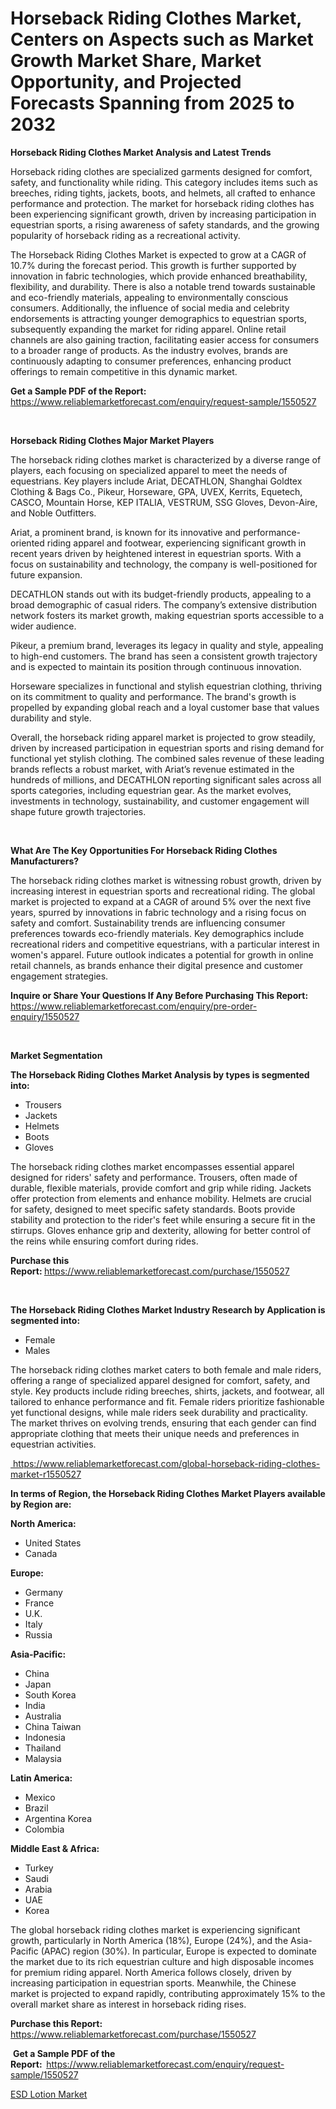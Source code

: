 <p><h1>Horseback Riding Clothes Market, Centers on Aspects such as Market Growth Market Share, Market Opportunity, and Projected Forecasts Spanning from 2025 to 2032</h1></p><p><strong>Horseback Riding Clothes Market Analysis and Latest Trends</strong></p>
<p><p>Horseback riding clothes are specialized garments designed for comfort, safety, and functionality while riding. This category includes items such as breeches, riding tights, jackets, boots, and helmets, all crafted to enhance performance and protection. The market for horseback riding clothes has been experiencing significant growth, driven by increasing participation in equestrian sports, a rising awareness of safety standards, and the growing popularity of horseback riding as a recreational activity.</p><p>The Horseback Riding Clothes Market is expected to grow at a CAGR of 10.7% during the forecast period. This growth is further supported by innovation in fabric technologies, which provide enhanced breathability, flexibility, and durability. There is also a notable trend towards sustainable and eco-friendly materials, appealing to environmentally conscious consumers. Additionally, the influence of social media and celebrity endorsements is attracting younger demographics to equestrian sports, subsequently expanding the market for riding apparel. Online retail channels are also gaining traction, facilitating easier access for consumers to a broader range of products. As the industry evolves, brands are continuously adapting to consumer preferences, enhancing product offerings to remain competitive in this dynamic market.</p></p>
<p><strong>Get a Sample PDF of the Report:&nbsp;</strong> <a href="https://www.reliablemarketforecast.com/enquiry/request-sample/1550527?utm_campaign=1840&utm_medium=2&utm_source=Github&utm_content=ia&utm_term=06022025&utm_id=horseback-riding-clothes">https://www.reliablemarketforecast.com/enquiry/request-sample/1550527</a></p>
<p>&nbsp;</p>
<p><strong>Horseback Riding Clothes Major Market Players</strong></p>
<p><p>The horseback riding clothes market is characterized by a diverse range of players, each focusing on specialized apparel to meet the needs of equestrians. Key players include Ariat, DECATHLON, Shanghai Goldtex Clothing & Bags Co., Pikeur, Horseware, GPA, UVEX, Kerrits, Equetech, CASCO, Mountain Horse, KEP ITALIA, VESTRUM, SSG Gloves, Devon-Aire, and Noble Outfitters.</p><p>Ariat, a prominent brand, is known for its innovative and performance-oriented riding apparel and footwear, experiencing significant growth in recent years driven by heightened interest in equestrian sports. With a focus on sustainability and technology, the company is well-positioned for future expansion.</p><p>DECATHLON stands out with its budget-friendly products, appealing to a broad demographic of casual riders. The company’s extensive distribution network fosters its market growth, making equestrian sports accessible to a wider audience. </p><p>Pikeur, a premium brand, leverages its legacy in quality and style, appealing to high-end customers. The brand has seen a consistent growth trajectory and is expected to maintain its position through continuous innovation.</p><p>Horseware specializes in functional and stylish equestrian clothing, thriving on its commitment to quality and performance. The brand's growth is propelled by expanding global reach and a loyal customer base that values durability and style.</p><p>Overall, the horseback riding apparel market is projected to grow steadily, driven by increased participation in equestrian sports and rising demand for functional yet stylish clothing. The combined sales revenue of these leading brands reflects a robust market, with Ariat’s revenue estimated in the hundreds of millions, and DECATHLON reporting significant sales across all sports categories, including equestrian gear. As the market evolves, investments in technology, sustainability, and customer engagement will shape future growth trajectories.</p></p>
<p>&nbsp;</p>
<p><strong>What Are The Key Opportunities For Horseback Riding Clothes Manufacturers?</strong></p>
<p><p>The horseback riding clothes market is witnessing robust growth, driven by increasing interest in equestrian sports and recreational riding. The global market is projected to expand at a CAGR of around 5% over the next five years, spurred by innovations in fabric technology and a rising focus on safety and comfort. Sustainability trends are influencing consumer preferences towards eco-friendly materials. Key demographics include recreational riders and competitive equestrians, with a particular interest in women's apparel. Future outlook indicates a potential for growth in online retail channels, as brands enhance their digital presence and customer engagement strategies.</p></p>
<p><strong>Inquire or Share Your Questions If Any Before Purchasing This Report:</strong> <a href="https://www.reliablemarketforecast.com/enquiry/pre-order-enquiry/1550527?utm_campaign=1840&utm_medium=2&utm_source=Github&utm_content=ia&utm_term=06022025&utm_id=horseback-riding-clothes">https://www.reliablemarketforecast.com/enquiry/pre-order-enquiry/1550527</a></p>
<p>&nbsp;</p>
<p><strong>Market Segmentation</strong></p>
<p><strong>The Horseback Riding Clothes Market Analysis by types is segmented into:</strong></p>
<p><ul><li>Trousers</li><li>Jackets</li><li>Helmets</li><li>Boots</li><li>Gloves</li></ul></p>
<p><p>The horseback riding clothes market encompasses essential apparel designed for riders' safety and performance. Trousers, often made of durable, flexible materials, provide comfort and grip while riding. Jackets offer protection from elements and enhance mobility. Helmets are crucial for safety, designed to meet specific safety standards. Boots provide stability and protection to the rider's feet while ensuring a secure fit in the stirrups. Gloves enhance grip and dexterity, allowing for better control of the reins while ensuring comfort during rides.</p></p>
<p><strong>Purchase this Report:&nbsp;</strong><a href="https://www.reliablemarketforecast.com/purchase/1550527?utm_campaign=1840&utm_medium=2&utm_source=Github&utm_content=ia&utm_term=06022025&utm_id=horseback-riding-clothes">https://www.reliablemarketforecast.com/purchase/1550527</a></p>
<p>&nbsp;</p>
<p><strong>The Horseback Riding Clothes Market Industry Research by Application is segmented into:</strong></p>
<p><ul><li>Female</li><li>Males</li></ul></p>
<p><p>The horseback riding clothes market caters to both female and male riders, offering a range of specialized apparel designed for comfort, safety, and style. Key products include riding breeches, shirts, jackets, and footwear, all tailored to enhance performance and fit. Female riders prioritize fashionable yet functional designs, while male riders seek durability and practicality. The market thrives on evolving trends, ensuring that each gender can find appropriate clothing that meets their unique needs and preferences in equestrian activities.</p></p>
<p><a href="https://www.reliablemarketforecast.com/global-horseback-riding-clothes-market-r1550527?utm_campaign=1840&utm_medium=2&utm_source=Github&utm_content=ia&utm_term=06022025&utm_id=horseback-riding-clothes">&nbsp;https://www.reliablemarketforecast.com/global-horseback-riding-clothes-market-r1550527</a></p>
<p><strong>In terms of Region, the Horseback Riding Clothes Market Players available by Region are:</strong></p>
<p>
    <p> <strong> North America: </strong>
        <ul>
            <li>United States</li>
            <li>Canada</li>
        </ul>
        </p> 
    <p> <strong> Europe: </strong>
        <ul>
            <li>Germany</li>
            <li>France</li>
            <li>U.K.</li>
            <li>Italy</li>
            <li>Russia</li>
        </ul>
        </p> 
    <p> <strong> Asia-Pacific: </strong>
        <ul>
            <li>China</li>
            <li>Japan</li>
            <li>South Korea</li>
            <li>India</li>
            <li>Australia</li>
            <li>China Taiwan</li>
            <li>Indonesia</li>
            <li>Thailand</li>
            <li>Malaysia</li>
        </ul>
        </p> 
    <p> <strong> Latin America: </strong>
        <ul>
            <li>Mexico</li>
            <li>Brazil</li>
            <li>Argentina Korea</li>
            <li>Colombia</li>
        </ul>
        </p> 
    <p> <strong> Middle East & Africa: </strong>
        <ul>
            <li>Turkey</li>
            <li>Saudi</li>
            <li>Arabia</li>
            <li>UAE</li>
            <li>Korea</li>
        </ul>
    </p>
    </p>
<p><p>The global horseback riding clothes market is experiencing significant growth, particularly in North America (18%), Europe (24%), and the Asia-Pacific (APAC) region (30%). In particular, Europe is expected to dominate the market due to its rich equestrian culture and high disposable incomes for premium riding apparel. North America follows closely, driven by increasing participation in equestrian sports. Meanwhile, the Chinese market is projected to expand rapidly, contributing approximately 15% to the overall market share as interest in horseback riding rises.</p></p>
<p><strong>Purchase this Report: </strong><a href="https://www.reliablemarketforecast.com/purchase/1550527?utm_campaign=1840&utm_medium=2&utm_source=Github&utm_content=ia&utm_term=06022025&utm_id=horseback-riding-clothes">https://www.reliablemarketforecast.com/purchase/1550527</a></p>
<p>&nbsp;<strong>Get a Sample PDF of the Report:&nbsp;&nbsp;</strong><a href="https://www.reliablemarketforecast.com/enquiry/request-sample/1550527?utm_campaign=1840&utm_medium=2&utm_source=Github&utm_content=ia&utm_term=06022025&utm_id=horseback-riding-clothes">https://www.reliablemarketforecast.com/enquiry/request-sample/1550527</a></p>
<p><strong></strong></p>
<p><p><a href="https://github.com/vimar16th/Market-Research-Report-List-7/blob/main/esd-lotion-market.md?utm_campaign=1840&utm_medium=2&utm_source=Github&utm_content=ia&utm_term=06022025&utm_id=horseback-riding-clothes">ESD Lotion Market</a></p></p>